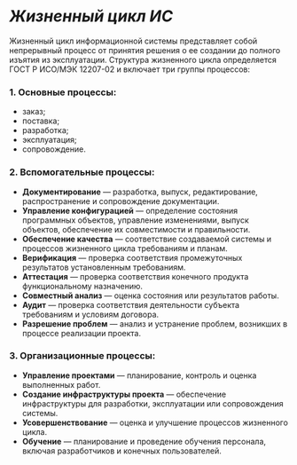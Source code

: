 # *Жизненный цикл ИС*

Жизненный цикл информационной системы представляет собой непрерывный процесс от принятия решения о ее создании до полного изъятия из эксплуатации. Структура жизненного цикла определяется ГОСТ Р ИСО/МЭК 12207-02 и включает три группы процессов:

### 1. Основные процессы:

- заказ;
- поставка;
- разработка;
- эксплуатация;
- сопровождение.

### 2. Вспомогательные процессы:

- **Документирование** — разработка, выпуск, редактирование, распространение и сопровождение документации.
- **Управление конфигурацией** — определение состояния программных объектов, управление изменениями, выпуск объектов, обеспечение их совместимости и правильности.
- **Обеспечение качества** — соответствие создаваемой системы и процессов жизненного цикла требованиям и планам.
- **Верификация** — проверка соответствия промежуточных результатов установленным требованиям.
- **Аттестация** — проверка соответствия конечного продукта функциональному назначению.
- **Совместный анализ** — оценка состояния или результатов работы.
- **Аудит** — проверка соответствия деятельности субъекта требованиям и условиям договора.
- **Разрешение проблем** — анализ и устранение проблем, возникших в процессе реализации проекта.

### 3. Организационные процессы:

- **Управление проектами** — планирование, контроль и оценка выполненных работ.
- **Создание инфраструктуры проекта** — обеспечение инфраструктуры для разработки, эксплуатации или сопровождения системы.
- **Усовершенствование** — оценка и улучшение процессов жизненного цикла.
- **Обучение** — планирование и проведение обучения персонала, включая разработчиков и конечных пользователей.